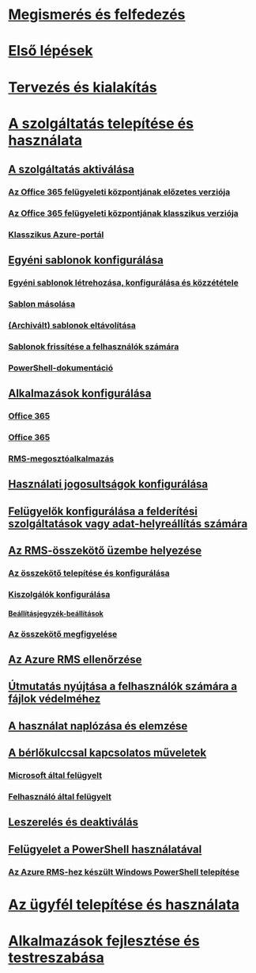 # [Megismerés és felfedezés](/rights-management/understand-explore/azure-rights-management)
# [Első lépések](/rights-management/get-started/requirements-azure-rms)
# [Tervezés és kialakítás](/rights-management/plan-design/deployment-roadmap)
# [A szolgáltatás telepítése és használata](activate-service.md)
## [A szolgáltatás aktiválása](activate-service.md)
### [Az Office 365 felügyeleti központjának előzetes verziója](activate-office365-preview.md)
### [Az Office 365 felügyeleti központjának klasszikus verziója](activate-office365-classic.md)
### [Klasszikus Azure-portál](activate-azure-classic.md)
## [Egyéni sablonok konfigurálása](configure-custom-templates.md)
### [Egyéni sablonok létrehozása, konfigurálása és közzététele](create-template.md) 
### [Sablon másolása](copy-template.md)
### [(Archivált) sablonok eltávolítása](remove-template.md) 
### [Sablonok frissítése a felhasználók számára](refresh-templates.md)
### [PowerShell-dokumentáció](configure-templates-with-powershell.md)
## [Alkalmazások konfigurálása](configure-applications.md)
### [Office 365](configure-office365.md)
### [Office 365](configure-office-apps.md)
### [RMS-megosztóalkalmazás](configure-sharing-app.md)
## [Használati jogosultságok konfigurálása](configure-usage-rights.md)
## [Felügyelők konfigurálása a felderítési szolgáltatások vagy adat-helyreállítás számára](configure-super-users.md)
## [Az RMS-összekötő üzembe helyezése](deploy-rms-connector.md)
### [Az összekötő telepítése és konfigurálása](install-configure-rms-connector.md)
### [Kiszolgálók konfigurálása](configure-servers-rms-connector.md)
#### [Beállításjegyzék-beállítások](rms-connector-registry-settings.md)
### [Az összekötő megfigyelése](monitor-rms-connector.md)
## [Az Azure RMS ellenőrzése](verify.md)
## [Útmutatás nyújtása a felhasználók számára a fájlok védelméhez](help-users.md)
## [A használat naplózása és elemzése](log-analyze-usage.md)
## [A bérlőkulccsal kapcsolatos műveletek](operations-tenant-key.md)
### [Microsoft által felügyelt](operations-microsoft-managed-tenant-key.md)
### [Felhasználó által felügyelt](operations-customer-managed-tenant-key.md)
## [Leszerelés és deaktiválás](decommission-deactivate.md)
## [Felügyelet a PowerShell használatával](administer-powershell.md)
### [Az Azure RMS-hez készült Windows PowerShell telepítése](install-powershell.md)
# [Az ügyfél telepítése és használata](/rights-management/rms-client/use-client)
# [Alkalmazások fejlesztése és testreszabása](/rights-management/develop/developers-guide)


<!--HONumber=Jun16_HO4-->


